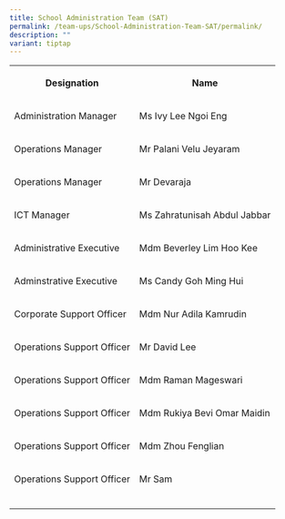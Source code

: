 ```yaml
---
title: School Administration Team (SAT)
permalink: /team-ups/School-Administration-Team-SAT/permalink/
description: ""
variant: tiptap
---
```

<table><tbody><tr><th rowspan="1" colspan="1"><p>Designation</p></th><th rowspan="1" colspan="1"><p>Name</p></th></tr><tr><td rowspan="1" colspan="1"><p>Administration Manager</p></td><td rowspan="1" colspan="1"><p>Ms Ivy Lee Ngoi Eng</p></td></tr><tr><td rowspan="1" colspan="1"><p>Operations Manager</p></td><td rowspan="1" colspan="1"><p>Mr Palani Velu Jeyaram</p></td></tr><tr><td rowspan="1" colspan="1"><p>Operations Manager</p></td><td rowspan="1" colspan="1"><p>Mr Devaraja</p></td></tr><tr><td rowspan="1" colspan="1"><p>ICT Manager</p></td><td rowspan="1" colspan="1"><p>Ms Zahratunisah Abdul Jabbar</p></td></tr><tr><td rowspan="1" colspan="1"><p>Administrative Executive</p></td><td rowspan="1" colspan="1"><p>Mdm Beverley Lim Hoo Kee</p></td></tr><tr><td rowspan="1" colspan="1"><p>Adminstrative Executive</p></td><td rowspan="1" colspan="1"><p>Ms Candy Goh Ming Hui</p></td></tr><tr><td rowspan="1" colspan="1"><p>Corporate Support Officer</p></td><td rowspan="1" colspan="1"><p>Mdm Nur Adila Kamrudin</p></td></tr><tr><td rowspan="1" colspan="1"><p>Operations Support Officer</p></td><td rowspan="1" colspan="1"><p>Mr David Lee</p></td></tr><tr><td rowspan="1" colspan="1"><p>Operations Support Officer</p></td><td rowspan="1" colspan="1"><p>Mdm Raman Mageswari</p></td></tr><tr><td rowspan="1" colspan="1"><p>Operations Support Officer</p></td><td rowspan="1" colspan="1"><p>Mdm Rukiya Bevi Omar Maidin</p></td></tr><tr><td rowspan="1" colspan="1"><p>Operations Support Officer</p></td><td rowspan="1" colspan="1"><p>Mdm Zhou Fenglian</p></td></tr><tr><td rowspan="1" colspan="1"><p>Operations Support Officer</p></td><td rowspan="1" colspan="1"><p>Mr Sam</p></td></tr><tr><td rowspan="1" colspan="1"><p></p></td><td rowspan="1" colspan="1"><p></p></td></tr></tbody></table><h3></h3><p></p>
